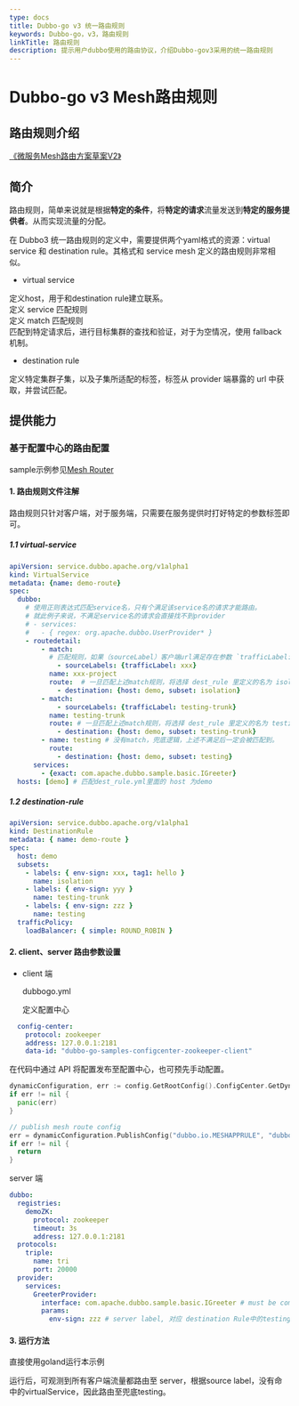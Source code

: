 ```yaml
---
type: docs
title: Dubbo-go v3 统一路由规则
keywords: Dubbo-go，v3，路由规则
linkTitle: 路由规则
description: 提示用户dubbo使用的路由协议，介绍Dubbo-gov3采用的统一路由规则
---
```


# Dubbo-go v3 Mesh路由规则

## 路由规则介绍
[《微服务Mesh路由方案草案V2》](https://www.yuque.com/docs/share/c132d5db-0dcb-487f-8833-7c7732964bd4?# )

## 简介

路由规则，简单来说就是根据**特定的条件**，将**特定的请求**流量发送到**特定的服务提供者**。从而实现流量的分配。

在 Dubbo3 统一路由规则的定义中，需要提供两个yaml格式的资源：virtual service 和 destination rule。其格式和 service mesh 定义的路由规则非常相似。
- virtual service

定义host，用于和destination rule建立联系。\
定义 service 匹配规则\
定义 match 匹配规则\
匹配到特定请求后，进行目标集群的查找和验证，对于为空情况，使用 fallback 机制。

- destination rule

定义特定集群子集，以及子集所适配的标签，标签从 provider 端暴露的 url 中获取，并尝试匹配。

## 提供能力
### 基于配置中心的路由配置

sample示例参见[Mesh Router](https://github.com/apache/dubbo-go-samples/tree/master/route/meshroute)

#### 1. 路由规则文件注解

路由规则只针对客户端，对于服务端，只需要在服务提供时打好特定的参数标签即可。

##### 1.1 virtual-service

```yaml
apiVersion: service.dubbo.apache.org/v1alpha1
kind: VirtualService
metadata: {name: demo-route}
spec:
  dubbo:
    # 使用正则表达式匹配service名，只有个满足该service名的请求才能路由。
    # 就此例子来说，不满足service名的请求会直接找不到provider
    # - services:
    #   - { regex: org.apache.dubbo.UserProvider* }
    - routedetail:
        - match: 
          # 匹配规则，如果（sourceLabel）客户端url满足存在参数 `trafficLabel: xxx` 的才能匹配成功
            - sourceLabels: {trafficLabel: xxx}
          name: xxx-project
          route:  # 一旦匹配上述match规则，将选择 dest_rule 里定义的名为 isolation 的子集
            - destination: {host: demo, subset: isolation}
        - match:
            - sourceLabels: {trafficLabel: testing-trunk}
          name: testing-trunk
          route: # 一旦匹配上述match规则，将选择 dest_rule 里定义的名为 testing-trunk 的子集
            - destination: {host: demo, subset: testing-trunk}
        - name: testing # 没有match，兜底逻辑，上述不满足后一定会被匹配到。
          route:
            - destination: {host: demo, subset: testing}
      services:
        - {exact: com.apache.dubbo.sample.basic.IGreeter}
  hosts: [demo] # 匹配dest_rule.yml里面的 host 为demo
```

##### 1.2 destination-rule

```yaml
apiVersion: service.dubbo.apache.org/v1alpha1
kind: DestinationRule
metadata: { name: demo-route }
spec:
  host: demo
  subsets:
    - labels: { env-sign: xxx, tag1: hello }
      name: isolation
    - labels: { env-sign: yyy }
      name: testing-trunk
    - labels: { env-sign: zzz }
      name: testing
  trafficPolicy:
    loadBalancer: { simple: ROUND_ROBIN }
```

#### 2. client、server 路由参数设置

- client 端
  
  dubbogo.yml
  
  定义配置中心

```yaml
  config-center:
    protocol: zookeeper
    address: 127.0.0.1:2181
    data-id: "dubbo-go-samples-configcenter-zookeeper-client"
```

在代码中通过 API 将配置发布至配置中心，也可预先手动配置。

```go
dynamicConfiguration, err := config.GetRootConfig().ConfigCenter.GetDynamicConfiguration()
if err != nil {
  panic(err)
}

// publish mesh route config
err = dynamicConfiguration.PublishConfig("dubbo.io.MESHAPPRULE", "dubbo", MeshRouteConf)
if err != nil {
  return
}
```



server 端

```yaml
dubbo:
  registries:
    demoZK:
      protocol: zookeeper
      timeout: 3s
      address: 127.0.0.1:2181
  protocols:
    triple:
      name: tri
      port: 20000
  provider:
    services:
      GreeterProvider:
        interface: com.apache.dubbo.sample.basic.IGreeter # must be compatible with grpc or dubbo-java
        params:
          env-sign: zzz # server label, 对应 destination Rule中的testing，即兜底逻辑
```

#### 3. 运行方法

直接使用goland运行本示例


运行后，可观测到所有客户端流量都路由至 server，根据source label，没有命中的virtualService，因此路由至兜底testing。
